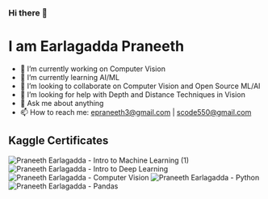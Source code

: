 ### Hi there 👋

# I am Earlagadda Praneeth 
- 🔭 I’m currently working on Computer Vision
- 🌱 I’m currently learning AI/ML
- 👯 I’m looking to collaborate on Computer Vision and Open Source ML/AI
- 🤔 I’m looking for help with Depth and Distance Techniques in Vision
- 💬 Ask me about anything
- 📫 How to reach me: [epraneeth3@gmail.com](mailto:epraneeth3@gmail.com) | [scode550@gmail.com](mailto:scode550@gmail.com)
  
## Kaggle Certificates
![Praneeth Earlagadda - Intro to Machine Learning (1)](https://github.com/scode550/scode550/assets/101064897/5ac581a0-a4cc-4c2d-8234-aa3200aab60e)
![Praneeth Earlagadda - Intro to Deep Learning](https://github.com/user-attachments/assets/55570eed-79c5-4835-af42-655278347dc3)
![Praneeth Earlagadda - Computer Vision](https://github.com/user-attachments/assets/e87a7de1-d5be-4965-9e15-d5aa2c3a60bf)
![Praneeth Earlagadda - Python](https://github.com/scode550/scode550/assets/101064897/95584873-dc42-4799-a48f-17598575e6d3)
![Praneeth Earlagadda - Pandas ](https://github.com/scode550/scode550/assets/101064897/1ea50e85-73e0-4d02-8150-1284427e3973)
